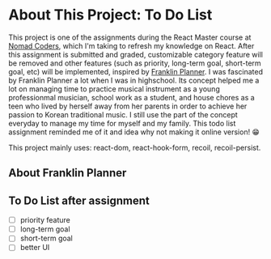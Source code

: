# About This Project: To Do List

This project is one of the assignments during the React Master course at [Nomad Coders](https://nomadcoders.co/courses), which I'm taking to refresh my knowledge on React.
After this assignment is submitted and graded, customizable category feature will be removed and other features (such as priority, long-term goal, short-term goal, etc) will be implemented, inspired by [Franklin Planner](https://store.franklinplanner.com/).
I was fascinated by Franklin Planner a lot when I was in highschool. Its concept helped me a lot on managing time to practice musical instrument as a young professionmal musician, school work as a student, and house chores as a teen who lived by herself away from her parents in order to achieve her passion to Korean traditional music. I still use the part of the concept everyday to manage my time for myself and my family. This todo list assignment reminded me of it and idea why not making it online version! 😁

This project mainly uses: react-dom, react-hook-form, recoil, recoil-persist.

## About Franklin Planner

<!-- https://blog.franklinplanner.com/15-facts-about-franklinplanner-history/#:~:text=In%201997%2C%20Franklin%20Quest%20merged,new%20designs%20developed%20each%20year -->

## To Do List after assignment
- [ ] priority feature
- [ ] long-term goal
- [ ] short-term goal
- [ ] better UI
